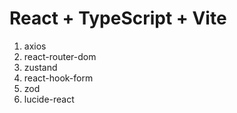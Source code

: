 # React + TypeScript + Vite


1. axios 
2. react-router-dom
3. zustand
4. react-hook-form 
5. zod 
6. lucide-react